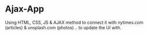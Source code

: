 # Ajax-App
Using HTML, CSS, JS &amp; AJAX method to connect it with nytimes.com (articles) &amp; unsplash.com (photos) .. to update the UI with.
